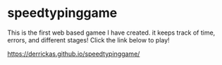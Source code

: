 # speedtypinggame
This is the first web based gamee I have created. it keeps track of time, errors, and different stages!
Click the link below to play!

https://derrickas.github.io/speedtypinggame/
